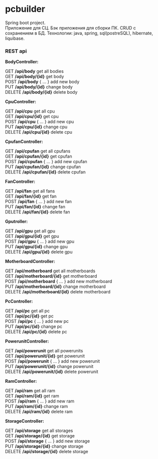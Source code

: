 # pcbuilder
Spring boot project.</br>
Приложение для СЦ. Бэк приложения для сборки ПК. CRUD с сохранением в БД.
Технологии: java, spring, sql(postreSQL), hibernate, liquibase.

### REST api

**BodyController:**

GET **/api/body** get all bodies </br>
GET **/api/body/{id}** get body </br>
POST **/api/body** { ... } add new body </br>
PUT **/api/body/{id}** change body </br>
DELETE **/api/body/{id}** delete body </br>

**CpuController:**

GET **/api/cpu** get all cpu </br>
GET **/api/cpu/{id}** get cpu </br>
POST **/api/cpu** { ... } add new cpu </br>
PUT **/api/cpu/{id}** change cpu </br>
DELETE **/api/cpu/{id}** delete cpu </br>

**CpufanController:**

GET **/api/cpufan** get all cpufans </br>
GET **/api/cpufan/{id}** get cpufan </br>
POST **/api/cpufan** { ... } add new cpufan </br>
PUT **/api/cpufan/{id}** change cpufan </br>
DELETE **/api/cpufan/{id}** delete cpufan </br>

**FanController:**

GET **/api/fan** get all fans </br>
GET **/api/fan/{id}** get fan </br>
POST **/api/fan** { ... } add new fan </br>
PUT **/api/fan/{id}** change fan </br>
DELETE **/api/fan/{id}** delete fan </br>

**Gputroller:**

GET **/api/gpu** get all gpu </br>
GET **/api/gpu/{id}** get gpu </br>
POST **/api/gpu** { ... } add new gpu </br>
PUT **/api/gpu/{id}** change gpu </br>
DELETE **/api/gpu/{id}** delete gpu </br>

**MotherboardController:**

GET **/api/motherboard** get all motherboards </br>
GET **/api/motherboard/{id}** get motherboard </br>
POST **/api/motherboard** { ... } add new motherboard </br>
PUT **/api/motherboard/{id}** change motherboard </br>
DELETE **/api/motherboard/{id}** delete motherboard </br>

**PcController:**

GET **/api/pc** get all pc </br>
GET **/api/pc/{id}** get pc </br>
POST **/api/pc** { ... } add new pc </br>
PUT **/api/pc/{id}** change pc </br>
DELETE **/api/pc/{id}** delete pc </br>

**PowerunitController:**

GET **/api/powerunit** get all powerunits </br>
GET **/api/powerunit/{id}** get powerunit </br>
POST **/api/powerunit** { ... } add new powerunit </br>
PUT **/api/powerunit/{id}** change powerunit </br>
DELETE **/api/powerunit/{id}** delete powerunit </br>

**RamController:**

GET **/api/ram** get all ram </br>
GET **/api/ram/{id}** get ram </br>
POST **/api/ram** { ... } add new ram </br>
PUT **/api/ram/{id}** change ram </br>
DELETE **/api/ram/{id}** delete ram </br>

**StorageController:**

GET **/api/storage** get all storages </br>
GET **/api/storage/{id}** get storage </br>
POST **/api/storage** { ... } add new storage </br>
PUT **/api/storage/{id}** change storage </br>
DELETE **/api/storage/{id}** delete storage </br>